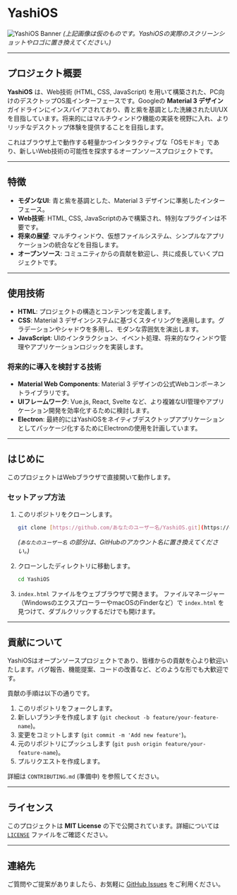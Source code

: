# YashiOS

![YashiOS Banner](https://via.placeholder.com/1200x400/673AB7/2196F3?text=YashiOS+-+A+Modern+Web-based+OS+Concept)
*(上記画像は仮のものです。YashiOSの実際のスクリーンショットやロゴに置き換えてください。)*

---

## プロジェクト概要

**YashiOS** は、Web技術 (HTML, CSS, JavaScript) を用いて構築された、PC向けのデスクトップOS風インターフェースです。Googleの **Material 3 デザイン** ガイドラインにインスパイアされており、青と紫を基調とした洗練されたUI/UXを目指しています。将来的にはマルチウィンドウ機能の実装を視野に入れ、よりリッチなデスクトップ体験を提供することを目指します。

これはブラウザ上で動作する軽量かつインタラクティブな「OSモドキ」であり、新しいWeb技術の可能性を探求するオープンソースプロジェクトです。

---

## 特徴

* **モダンなUI**: 青と紫を基調とした、Material 3 デザインに準拠したインターフェース。
* **Web技術**: HTML, CSS, JavaScriptのみで構築され、特別なプラグインは不要です。
* **将来の展望**: マルチウィンドウ、仮想ファイルシステム、シンプルなアプリケーションの統合などを目指します。
* **オープンソース**: コミュニティからの貢献を歓迎し、共に成長していくプロジェクトです。

---

## 使用技術

* **HTML**: プロジェクトの構造とコンテンツを定義します。
* **CSS**: Material 3 デザインシステムに基づくスタイリングを適用します。グラデーションやシャドウを多用し、モダンな雰囲気を演出します。
* **JavaScript**: UIのインタラクション、イベント処理、将来的なウィンドウ管理やアプリケーションロジックを実装します。

### 将来的に導入を検討する技術

* **Material Web Components**: Material 3 デザインの公式Webコンポーネントライブラリです。
* **UIフレームワーク**: Vue.js, React, Svelte など、より複雑なUI管理やアプリケーション開発を効率化するために検討します。
* **Electron**: 最終的にはYashiOSをネイティブデスクトップアプリケーションとしてパッケージ化するためにElectronの使用を計画しています。

---

## はじめに

このプロジェクトはWebブラウザで直接開いて動作します。

### セットアップ方法

1.  このリポジトリをクローンします。
    ```bash
    git clone [https://github.com/あなたのユーザー名/YashiOS.git](https://github.com/あなたのユーザー名/YashiOS.git)
    ```
    *(`あなたのユーザー名` の部分は、GitHubのアカウント名に置き換えてください。)*

2.  クローンしたディレクトリに移動します。
    ```bash
    cd YashiOS
    ```

3.  `index.html` ファイルをウェブブラウザで開きます。
    ファイルマネージャー（WindowsのエクスプローラーやmacOSのFinderなど）で `index.html` を見つけて、ダブルクリックするだけでも開けます。

---

## 貢献について

YashiOSはオープンソースプロジェクトであり、皆様からの貢献を心より歓迎いたします。バグ報告、機能提案、コードの改善など、どのような形でも大歓迎です。

貢献の手順は以下の通りです。

1.  このリポジトリをフォークします。
2.  新しいブランチを作成します (`git checkout -b feature/your-feature-name`)。
3.  変更をコミットします (`git commit -m 'Add new feature'`)。
4.  元のリポジトリにプッシュします (`git push origin feature/your-feature-name`)。
5.  プルリクエストを作成します。

詳細は `CONTRIBUTING.md` (準備中) を参照してください。

---

## ライセンス

このプロジェクトは **MIT License** の下で公開されています。詳細については [`LICENSE`](LICENSE) ファイルをご確認ください。

---

## 連絡先

ご質問やご提案がありましたら、お気軽に [GitHub Issues](https://github.com/あなたのユーザー名/YashiOS/issues) をご利用ください。

